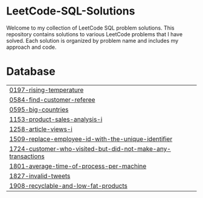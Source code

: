 # LeetCode-SQL-Solutions

Welcome to my collection of LeetCode SQL problem solutions. This repository contains solutions to various LeetCode problems that I have solved. Each solution is organized by problem name and includes my approach and code.


# Database
|  |
| ------- |
| [0197-rising-temperature](https://github.com/Anou26/LeetCode-SQL/tree/master/0197-rising-temperature) |
| [0584-find-customer-referee](https://github.com/Anou26/LeetCode-SQL/tree/master/0584-find-customer-referee) |
| [0595-big-countries](https://github.com/Anou26/LeetCode-SQL/tree/master/0595-big-countries) |
| [1153-product-sales-analysis-i](https://github.com/Anou26/LeetCode-SQL/tree/master/1153-product-sales-analysis-i) |
| [1258-article-views-i](https://github.com/Anou26/LeetCode-SQL/tree/master/1258-article-views-i) |
| [1509-replace-employee-id-with-the-unique-identifier](https://github.com/Anou26/LeetCode-SQL/tree/master/1509-replace-employee-id-with-the-unique-identifier) |
| [1724-customer-who-visited-but-did-not-make-any-transactions](https://github.com/Anou26/LeetCode-SQL/tree/master/1724-customer-who-visited-but-did-not-make-any-transactions) |
| [1801-average-time-of-process-per-machine](https://github.com/Anou26/LeetCode-SQL/tree/master/1801-average-time-of-process-per-machine) |
| [1827-invalid-tweets](https://github.com/Anou26/LeetCode-SQL/tree/master/1827-invalid-tweets) |
| [1908-recyclable-and-low-fat-products](https://github.com/Anou26/LeetCode-SQL/tree/master/1908-recyclable-and-low-fat-products) |
